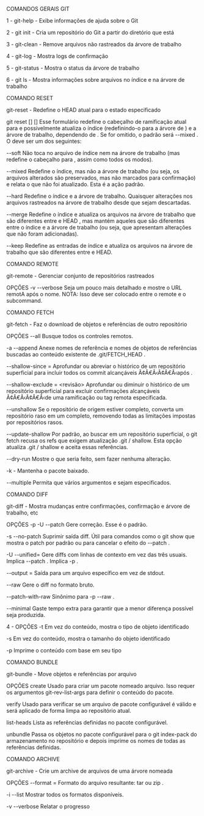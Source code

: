COMANDOS GERAIS GIT

1 - git-help - Exibe informações de ajuda sobre o Git

2 - git init - Cria um repositório do Git a partir do diretório que está

3 - git-clean - Remove arquivos não rastreados da árvore de trabalho

4 - git-log - Mostra logs de confirmação

5 - git-status - Mostra o status da árvore de trabalho

6 - git ls - Mostra informações sobre arquivos no índice e na árvore de trabalho








COMANDO RESET

git-reset - Redefine o HEAD atual para o estado especificado


git reset [<modo>] [<commit>]
Esse formulário redefine o cabeçalho de ramificação atual para <commit> e
possivelmente atualiza o índice (redefinindo-o para a árvore de <commit> ) e
a árvore de trabalho, dependendo de <mode> .
Se <mode> for omitido, o padrão será --mixed . O <mode> deve ser um dos seguintes:

--soft
Não toca no arquivo de índice nem na árvore de trabalho (mas redefine o cabeçalho para <commit>,
 assim como todos os modos).

--mixed
Redefine o índice, mas não a árvore de trabalho (ou seja, os arquivos alterados são preservados,
 mas não marcados para confirmação) e relata o que não foi atualizado. Esta é a ação padrão.


--hard
Redefine o índice e a árvore de trabalho. Quaisquer alterações nos arquivos
rastreados na árvore de trabalho desde que <commit> sejam descartadas.

--merge
Redefine o índice e atualiza os arquivos na árvore de trabalho que são
 diferentes entre <commit> e HEAD , mas mantém aqueles que são diferentes entre o índice e a
 árvore de trabalho (ou seja, que apresentam alterações que não foram adicionadas).

--keep
Redefine as entradas de índice e atualiza os arquivos na árvore de trabalho que são
diferentes entre <commit> e HEAD.



COMANDO REMOTE

git-remote - Gerenciar conjunto de repositórios rastreados

OPÇÕES
-v
--verbose
Seja um pouco mais detalhado e mostre o URL remotA após o nome. NOTA: Isso deve ser colocado entre o remote e o subcommand.



COMANDO FETCH

git-fetch - Faz o download de objetos e referências de outro repositório

OPÇÕES
--all
Busque todos os controles remotos.

-a
--append
Anexe nomes de referência e nomes de objetos de referências buscadas ao conteúdo existente de .git/FETCH_HEAD .

--shallow-since = <data>
Aprofundar ou abreviar o histórico de um repositório superficial para incluir
todos os commit alcançáveis Ã¢Â€Â‹Ã¢Â€Â‹após <data>.

--shallow-exclude = <revisão>
Aprofundar ou diminuir o histórico de um repositório superficial para excluir
confirmações alcançáveis Ã¢Â€Â‹Ã¢Â€Â‹de uma ramificação ou tag remota especificada.

--unshallow
Se o repositório de origem estiver completo, converta um repositório raso em um completo,
 removendo todas as limitações impostas por repositórios rasos.

--update-shallow
Por padrão, ao buscar em um repositório superficial, o git fetch recusa os refs que
exigem atualização .git / shallow. Esta opção atualiza .git / shallow e aceita essas referências.

--dry-run
Mostre o que seria feito, sem fazer nenhuma alteração.

-k - Mantenha o pacote baixado.

--multiple
Permita que vários argumentos <repository> e <group> sejam especificados.




COMANDO DIFF

git-diff - Mostra mudanças entre confirmações, confirmação e árvore de trabalho, etc

OPÇÕES
-p
-U
--patch
Gere correção. Esse é o padrão.

-s
--no-patch
Suprimir saída diff. Útil para comandos como o git show que mostra
o patch por padrão ou para cancelar o efeito do --patch .

-U <n>
--unified= <n>
Gere diffs com <n> linhas de contexto em vez das três usuais. Implica --patch . Implica -p .

--output = <arquivo>
Saída para um arquivo específico em vez de stdout.

--raw
Gere o diff no formato bruto.

--patch-with-raw
Sinônimo para -p --raw .

--minimal
Gaste tempo extra para garantir que a menor diferença possível seja produzida.







4 - OPÇÕES
-t
Em vez do conteúdo, mostra o tipo de objeto identificado

-s
Em vez do conteúdo, mostra o tamanho do objeto identificado

-p
Imprime o conteúdo com base em seu tipo






COMANDO BUNDLE

git-bundle - Move objetos e referências por arquivo

OPÇÕES
create <arquivo>
Usado para criar um pacote nomeado arquivo. Isso requer os argumentos git-rev-list-args para definir o conteúdo do pacote.

verify <arquivo>
Usado para verificar se um arquivo de pacote configurável é válido e será aplicado de forma limpa ao repositório atual.

list-heads <file>
Lista as referências definidas no pacote configurável.

unbundle <arquivo>
Passa os objetos no pacote configurável para o git index-pack do armazenamento no repositório e depois imprime os nomes de todas as referências definidas.






COMANDO ARCHIVE

git-archive - Crie um archive de arquivos de uma árvore nomeada

OPÇÕES
--format = <fmt>
Formato do arquivo resultante: tar ou zip .

-i
--list
Mostrar todos os formatos disponíveis.

-v
--verbose
Relatar o progresso






